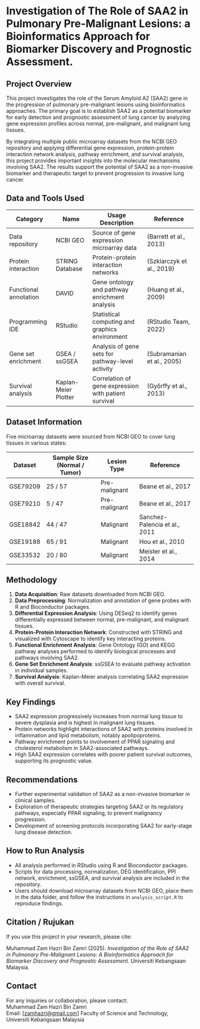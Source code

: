 # Investigation of The Role of SAA2 in Pulmonary Pre-Malignant Lesions: a Bioinformatics Approach for Biomarker Discovery and Prognostic Assessment.

## Project Overview

This project investigates the role of the Serum Amyloid A2 (SAA2) gene in the progression of pulmonary pre-malignant lesions using bioinformatics approaches. The primary goal is to establish SAA2 as a potential biomarker for early detection and prognostic assessment of lung cancer by analyzing gene expression profiles across normal, pre-malignant, and malignant lung tissues.

By integrating multiple public microarray datasets from the NCBI GEO repository and applying differential gene expression, protein-protein interaction network analysis, pathway enrichment, and survival analysis, this project provides important insights into the molecular mechanisms involving SAA2. The results support the potential of SAA2 as a non-invasive biomarker and therapeutic target to prevent progression to invasive lung cancer.

## Data and Tools Used

| Category               | Name                     | Usage Description                                                   | Reference                   |
|------------------------|--------------------------|---------------------------------------------------------------------|-----------------------------|
| Data repository        | NCBI GEO                 | Source of gene expression microarray data                           | (Barrett et al., 2013)      |
| Protein interaction    | STRING Database          | Protein-protein interaction networks                                | (Szklarczyk et al., 2019)  |
| Functional annotation  | DAVID                    | Gene ontology and pathway enrichment analysis                       | (Huang et al., 2009)        |
| Programming IDE        | RStudio                  | Statistical computing and graphics environment                      | (RStudio Team, 2022)        |
| Gene set enrichment    | GSEA / ssGSEA            | Analysis of gene sets for pathway-level activity                    | (Subramanian et al., 2005)  |
| Survival analysis      | Kaplan-Meier Plotter     | Correlation of gene expression with patient survival                | (Győrffy et al., 2013)      |

## Dataset Information

Five microarray datasets were sourced from NCBI GEO to cover lung tissues in various states:

| Dataset  | Sample Size (Normal / Tumor) | Lesion Type     | Reference                    |
|----------|------------------------------|-----------------|------------------------------|
| GSE79209 | 25 / 57                      | Pre-malignant   | Beane et al., 2017           |
| GSE79210 | 5 / 47                       | Pre-malignant   | Beane et al., 2017           |
| GSE18842 | 44 / 47                      | Malignant       | Sanchez-Palencia et al., 2011|
| GSE19188 | 65 / 91                      | Malignant       | Hou et al., 2010             |
| GSE33532 | 20 / 80                      | Malignant       | Meister et al., 2014         |

## Methodology

1. **Data Acquisition**: Raw datasets downloaded from NCBI GEO.
2. **Data Preprocessing**: Normalization and annotation of gene probes with R and Bioconductor packages.
3. **Differential Expression Analysis**: Using DESeq2 to identify genes differentially expressed between normal, pre-malignant, and malignant tissues.
4. **Protein-Protein Interaction Network**: Constructed with STRING and visualized with Cytoscape to identify key interacting proteins.
5. **Functional Enrichment Analysis**: Gene Ontology (GO) and KEGG pathway analyses performed to identify biological processes and pathways involving SAA2.
6. **Gene Set Enrichment Analysis**: ssGSEA to evaluate pathway activation in individual samples.
7. **Survival Analysis**: Kaplan-Meier analysis correlating SAA2 expression with overall survival.

## Key Findings

- SAA2 expression progressively increases from normal lung tissue to severe dysplasia and is highest in malignant lung tissues.
- Protein networks highlight interactions of SAA2 with proteins involved in inflammation and lipid metabolism, notably apolipoproteins.
- Pathway enrichment points to involvement of PPAR signaling and cholesterol metabolism in SAA2-associated pathways.
- High SAA2 expression correlates with poorer patient survival outcomes, supporting its prognostic value.

## Recommendations

- Further experimental validation of SAA2 as a non-invasive biomarker in clinical samples.
- Exploration of therapeutic strategies targeting SAA2 or its regulatory pathways, especially PPAR signaling, to prevent malignancy progression.
- Development of screening protocols incorporating SAA2 for early-stage lung disease detection.

## How to Run Analysis

- All analysis performed in RStudio using R and Bioconductor packages.
- Scripts for data processing, normalization, DEG identification, PPI network, enrichment, ssGSEA, and survival analysis are included in the repository.
- Users should download microarray datasets from NCBI GEO, place them in the data folder, and follow the instructions in `analysis_script.R` to reproduce findings.

## Citation / Rujukan

If you use this project in your research, please cite:

Muhammad Zam Hazri Bin Zamri (2025). *Investigation of the Role of SAA2 in Pulmonary Pre-Malignant Lesions: A Bioinformatics Approach for Biomarker Discovery and Prognostic Assessment.* Universiti Kebangsaan Malaysia.

## Contact

For any inquiries or collaboration, please contact:  
Muhammad Zam Hazri Bin Zamri  
Email: [zamhazri@gmail.com]
Faculty of Science and Technology,  
Universiti Kebangsaan Malaysia
